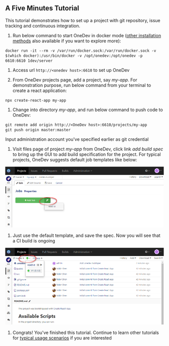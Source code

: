 A Five Minutes Tutorial
---

This tutorial demonstrates how to set up a project with git repository, issue tracking and continuous integration.

1. Run below command to start OneDev in docker mode ([other installation methods](installation-guide.md) also available if you want to explore more):

  ```
  docker run -it --rm -v /var/run/docker.sock:/var/run/docker.sock -v $(which docker):/usr/bin/docker -v /opt/onedev:/opt/onedev -p 6610:6610 1dev/server
  ```
  
1. Access url `http://<onedev host>:6610` to set up OneDev

1. From OneDev projects page, add a project, say _my-app_. For demonstration purpose, run below command from your terminal to create a react application:

  ```
  npx create-react-app my-app
  ```
  
1. Change into directory _my-app_, and run below command to push code to OneDev:

  ```
  git remote add origin http://<OneDev host>:6610/projects/my-app
  git push origin master:master
  ```
  Input administration account you've specified earlier as git credential
  
1. Visit files page of project _my-app_ from OneDev, click link _add build spec_ to bring up the GUI to add build specification for the project. For typical projects, OneDev suggests default job templates like below:

  ![Add Job Wizard](../images/add-job-wizard.png)
  
1. Just use the default template, and save the spec. Now you will see that a CI build is ongoing

  ![After Add Ci Job](../images/after-add-ci-job.png)
    
1. Congrats! You've finished this tutorial. Continue to learn other tutorials for [typical usage scenarios](usage-scenarios.md) if you are interested